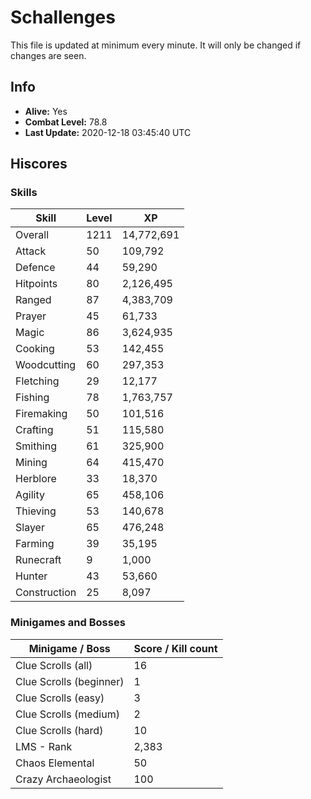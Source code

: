 # Schallenges

This file is updated at minimum every minute. It will only be changed if changes are seen.

## Info

 - **Alive:** Yes
 - **Combat Level:** 78.8
 - **Last Update:** 2020-12-18 03:45:40 UTC

## Hiscores

### Skills

| Skill | Level | XP |
|--|--|--|
| Overall | 1211 | 14,772,691 |
| Attack | 50 | 109,792 |
| Defence | 44 | 59,290 |
| Hitpoints | 80 | 2,126,495 |
| Ranged | 87 | 4,383,709 |
| Prayer | 45 | 61,733 |
| Magic | 86 | 3,624,935 |
| Cooking | 53 | 142,455 |
| Woodcutting | 60 | 297,353 |
| Fletching | 29 | 12,177 |
| Fishing | 78 | 1,763,757 |
| Firemaking | 50 | 101,516 |
| Crafting | 51 | 115,580 |
| Smithing | 61 | 325,900 |
| Mining | 64 | 415,470 |
| Herblore | 33 | 18,370 |
| Agility | 65 | 458,106 |
| Thieving | 53 | 140,678 |
| Slayer | 65 | 476,248 |
| Farming | 39 | 35,195 |
| Runecraft | 9 | 1,000 |
| Hunter | 43 | 53,660 |
| Construction | 25 | 8,097 |

### Minigames and Bosses

| Minigame / Boss | Score / Kill count |
|--|--|
| Clue Scrolls (all) | 16 |
| Clue Scrolls (beginner) | 1 |
| Clue Scrolls (easy) | 3 |
| Clue Scrolls (medium) | 2 |
| Clue Scrolls (hard) | 10 |
| LMS - Rank | 2,383 |
| Chaos Elemental | 50 |
| Crazy Archaeologist | 100 |
